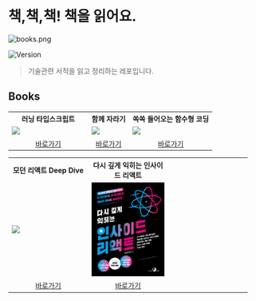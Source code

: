 # 책,책,책! 책을 읽어요.

![books.png](assets/books.png)

![Version](https://img.shields.io/badge/version-2025.10.12-blue.svg)

> 기술관련 서적을 읽고 정리하는 레포입니다.

## Books

<table>
<colgroup>
<col width="160"/>
</colgroup>
<head>
<th>
러닝 타입스크립트
</th>
<th>
함께 자라기
</th>
<th>
쏙쏙 들어오는 함수형 코딩
</th>
</head>
<body>
<tr>
<td>
<img src="assets/러닝_타입스크립트_표지.png" width="160"/>
</td>
<td>
<img src="assets/함께_자라기_표지.png" width="160"/>
</td>
<td>
<img src="assets/함수형코딩_표지.png" width="170"/>
</td>
</tr>
<tr>
<td align="center"><a href="러닝_타입스크립트/README.md">바로가기</a></td>
<td align="center"><a href="함께_자라기/README.md">바로가기</a></td>
<td align="center"><a href="쏙쏙_들어오는_함수형_코딩/README.md">바로가기</a></td>
</tr>
<table>
<colgroup>
<col width="160"/>
<col width="160"/>
<col width="160"/>
</colgroup>
<head>
<th>
모던 리액트 Deep Dive
</th>
<th>
다시 깊게 익히는 인사이드 리액트
</th>
<th>
</th>
</head>
<body>
<tr>
<td>
<img src="assets/모던_리액트_Deep_Dive.png" width="160"/>
</td>
<td>
<img src="assets/다시깊게익히는인사이드리액트.jpg" width="160"/>
</td>
<td>
</td>
</tr>
<tr>
<td align="center"><a href="모던_리액트_Deep_Dive/README.md">바로가기</a></td>
<td align="center"><a href="다시_깊게_익히는_인사이드_리액트/README.md">바로가기</a></td>
<td></td>
</tr>
</body>
</table>
